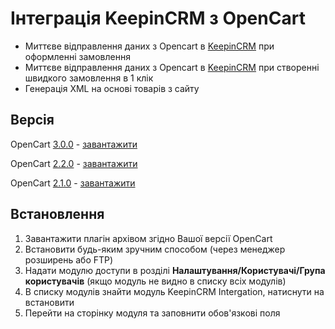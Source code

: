 # Інтеграція KeepinCRM з OpenCart #

* Миттєве відправлення даних з Opencart в [KeepinCRM](https://bit.ly/3KCbyDR) при оформленні замовлення
* Миттєве відправлення даних з Opencart в [KeepinCRM](https://bit.ly/3KCbyDR) при створенні швидкого замовлення в 1 клік
* Генерація XML на основі товарів з сайту

## Версія ##
OpenCart [3.0.0](https://github.com/KeepinCRM/opencart-module/tree/master) - [завантажити](https://github.com/KeepinCRM/opencart-module/archive/refs/heads/master.zip)

OpenCart [2.2.0](https://github.com/KeepinCRM/opencart-module/tree/v2.2.0) - [завантажити](https://github.com/KeepinCRM/opencart-module/archive/refs/heads/v2.2.0.zip)

OpenCart [2.1.0](https://github.com/KeepinCRM/opencart-module/tree/v2.1.0) - [завантажити](https://github.com/KeepinCRM/opencart-module/archive/refs/heads/v2.1.0.zip)

## Встановлення ##
1. Завантажити плагін архівом згідно Вашої версії OpenCart
2. Встановити будь-яким зручним способом (через менеджер розширень або FTP)
3. Надати модулю доступи в розділі **Налаштування/Користувачі/Група користувачів** (якщо модуль не видно в списку всіх модулів)
4. В списку модулів знайти модуль KeepinCRM Intergation, натиснути на встановити
5. Перейти на сторінку модуля та заповнити обов'язкові поля
